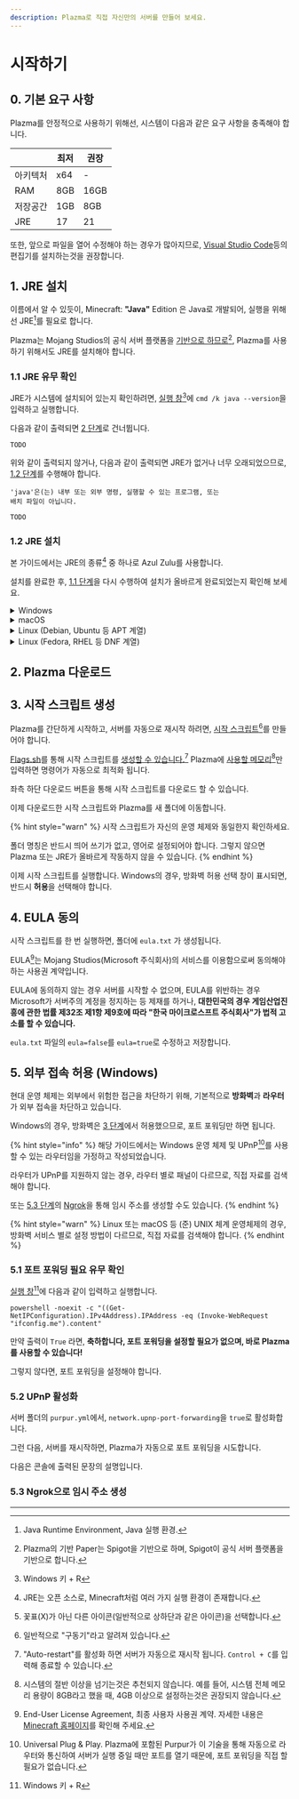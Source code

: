 ```yaml
---
description: Plazma로 직접 자신만의 서버를 만들어 보세요.
---
```


# 시작하기

## 0. 기본 요구 사항 <a href="#id-0" id="id-0"></a>

Plazma를 안정적으로 사용하기 위해선, 시스템이 다음과 같은 요구 사항을 충족해야 합니다.

|         | 최저 | 권장 |
|   ---   | ---- | --- |
| 아키텍처 | x64 |  -  |
|   RAM   | 8GB | 16GB |
| 저장공간 | 1GB | 8GB |
|   JRE   |  17 |  21 |

또한, 앞으로 파일을 열어 수정해야 하는 경우가 많아지므로, [Visual Studio Code](https://code.visualstudio.com/download)등의 편집기를 설치하는것을 권장합니다.

## 1. JRE 설치 <a href="#id-1" id="id-1"></a>

이름에서 알 수 있듯이, Minecraft: **"Java"** Edition 은 Java로 개발되어, 실행을 위해선 JRE[^1]를 필요로 합니다.

Plazma는 Mojang Studios의 공식 서버 플랫폼을 [기반으로 하므로](#user-content-fn-2)[^2], Plazma를 사용하기 위해서도 JRE를 설치해야 합니다.

### 1.1 JRE 유무 확인 <a href="#id-1.1" id="id-1.1"></a>

JRE가 시스템에 설치되어 있는지 확인하려면, [실행 창](#user-content-fn-3)[^3]에 `cmd /k java --version`을 입력하고 실행합니다.

다음과 같이 출력되면 [2 단계](https://placeholder.com/)로 건너뜁니다.

```log
TODO
```

위와 같이 출력되지 않거나, 다음과 같이 출력되면 JRE가 없거나 너무 오래되었으므로, [1.2 단계](https://placeholder.com/)를 수행해야 합니다.

```log
'java'은(는) 내부 또는 외부 명령, 실행할 수 있는 프로그램, 또는
배치 파일이 아닙니다.
```

```log
TODO
```

### 1.2 JRE 설치 <a href="#id-1.2" id="id-1.2"></a>

본 가이드에서는 JRE의 종류[^4] 중 하나로 Azul Zulu를 사용합니다.

설치를 완료한 후, [1.1 단계](https://placeholder.com/)을 다시 수행하여 설치가 올바르게 완료되었는지 확인해 보세요.

<details>

<summary>Windows</summary>

1. 먼저, [Azul Zulu](https://www.azul.com/downloads/?version=java-21-lts&os=windows&architecture=x86-64-bit&package=jdk#zulu) 에서 **JDK 21**을 `.msi` 형태로 다운로드 합니다.
2. 다운로드된 설치 마법사를 실행하고, `다음`을 클릭합니다.
3. **_창 좌측 중앙에 표시되는 메뉴에서 `Set JAVA_HOME variable`을 활성화[^5] 한 후,_** `다음`을 클릭합니다.
4. `설치`를 눌러 JRE 설치를 `완료`합니다.

</details>

<details>

<summary>macOS</summary>

1. 먼저, [Azul Zulu](https://www.azul.com/downloads/?version=java-21-lts&os=macos&architecture=x86-64-bit&package=jdk#zulu) 에서 **JDK 21**을 `.dmg` 형태로 다운로드 합니다.
2. 다운로드된 설치 마법사를 실행하여 JRE를 설치합니다.

</details>

<details>

<summary>Linux (Debian, Ubuntu 등 APT 계열)</summary>

먼저, 다음 명령어를 터미널에서 실행하여 APT에 Azul Zulu 저장소를 추가합니다.

```bash
sudo apt install gnupg ca-certificates curl --no-install-recommends --no-install-suggests -y

curl -s https://repos.azul.com/azul-repo.key | sudo gpg --dearmor -o /usr/share/keyrings/azul.gpg

echo "deb [signed-by=/usr/share/keyrings/azul.gpg] https://repos.azul.com/zulu/deb stable main" | sudo tee /etc/apt/sources.list.d/zulu.list
```

그런 다음, 다음 명령어를 터미널에서 실행하여 JRE를 설치합니다.

{% hint style="info" %}
본 가이드에서는 리눅스 환경에 창 관리자가 설치되어 있지 않음을 가정하고 작성되었습니다.

GUI 환경을 사용하려면 `-headless` 를 제거하세요.
{% endhint %}

```bash
sudo apt install --no-install-recommends --no-install-suggests -y zulu21-ca-jre-headless
```

</details>

<details>

<summary>Linux (Fedora, RHEL 등 DNF 계열)</summary>

다음 명령어를 입력하여 JRE를 설치할 수 있습니다.

```bash
sudo dnf install -y https://cdn.azul.com/zulu/bin/zulu-repo-1.0.0-1.noarch.rpm

sudo dnf install -y zulu21-ca-jre-headless
```

</details>

## 2. Plazma 다운로드

## 3. 시작 스크립트 생성 <a href="#id-3" id="id-3"></a>

Plazma를 간단하게 시작하고, 서버를 자동으로 재시작 하려면, [시작 스크립트](#user-content-fn-6)[^6]를 만들어야 합니다.

[Flags.sh](https://flags.sh)를 통해 시작 스크립트를 [생성할 수 있습니다.](#user-content-fn-7)[^7]
Plazma에 [사용할 메모리](#user-content-fn-8)[^8]만 입력하면 명령어가 자동으로 최적화 됩니다.

좌측 하단 다운로드 버튼을 통해 시작 스크립트를 다운로드 할 수 있습니다.

이제 다운로드한 시작 스크립트와 Plazma를 새 폴더에 이동합니다.

{% hint style="warn" %}
시작 스크립트가 자신의 운영 체제와 동일한지 확인하세요.

폴더 명칭은 반드시 띄어 쓰기가 없고, 영어로 설정되어야 합니다.
그렇지 않으면 Plazma 또는 JRE가 올바르게 작동하지 않을 수 있습니다.
{% endhint %}

이제 시작 스크립트를 실행합니다. Windows의 경우, 방화벽 허용 선택 창이 표시되면, 반드시 **허용**을 선택해야 합니다.

## 4. EULA 동의 <a href="#id-4" id="id-4"></a>

시작 스크립트를 한 번 실행하면, 폴더에 `eula.txt` 가 생성됩니다.

EULA[^9]는 Mojang Studios(Microsoft 주식회사)의 서비스를 이용함으로써 동의해야 하는 사용권 계약입니다.

EULA에 동의하지 않는 경우 서버를 시작할 수 없으며, EULA를 위반하는 경우 Microsoft가 서버주의 계정을 정지하는 등 제재를 하거나, **대한민국의 경우 게임산업진흥에 관한 법률 제32조 제1항 제9호에 따라 "한국 마이크로스프트 주식회사"가 법적 고소를 할 수 있습니다.**

`eula.txt` 파일의 `eula=false`를 `eula=true`로 수정하고 저장합니다.

## 5. 외부 접속 허용 (Windows) <a href="#id-5" id="id-5"></a>

현대 운영 체제는 외부에서 위험한 접근을 차단하기 위해, 기본적으로 **방화벽**과 **라우터**가 외부 접속을 차단하고 있습니다.

Windows의 경우, 방화벽은 [3 단계](https://placeholder.com/)에서 허용했으므로, 포트 포워딩만 하면 됩니다.

{% hint style="info" %}
해당 가이드에서는 Windows 운영 체제 및 UPnP[^10]를 사용할 수 있는 라우터임을 가정하고 작성되었습니다.

라우터가 UPnP를 지원하지 않는 경우, 라우터 별로 패널이 다르므로, 직접 자료를 검색해야 합니다.

또는 [5.3 단계](https://placeholder.com/)의 [Ngrok](https://ngrok.com/)을 통해 임시 주소를 생성할 수도 있습니다.
{% endhint %}

{% hint style="warn" %}
Linux 또는 macOS 등 (준) UNIX 체계 운영체제의 경우, 방화벽 서비스 별로 설정 방법이 다르므로, 직접 자료를 검색해야 합니다.
{% endhint %}

### 5.1 포트 포워딩 필요 유무 확인 <a href="#id-5.1" id="id-5.1"></a>

[실행 창](#user-content-fn-3)[^3]에 다음과 같이 입력하고 실행합니다.

```batch
powershell -noexit -c "((Get-NetIPConfiguration).IPv4Address).IPAddress -eq (Invoke-WebRequest "ifconfig.me").content"
```

만약 출력이 `True` 라면, **축하합니다, 포트 포워딩을 설정할 필요가 없으며, 바로 Plazma를 사용할 수 있습니다!**

그렇지 않다면, 포트 포워딩을 설정해야 합니다.

### 5.2 UPnP 활성화 <a href="#id-5.2" id="id-5.2"></a>

서버 폴더의 `purpur.yml`에서, `network.upnp-port-forwarding`을 `true`로 활성화합니다.

그런 다음, 서버를 재시작하면, Plazma가 자동으로 포트 포워딩을 시도합니다.

다음은 콘솔에 출력된 문장의 설명입니다.

<!-- 만약, 콘솔에 `[UPnP] Service is unavailable` 라고 출력된 경우, 사용중인 라우터가 UPnP를 지원하지 않는 것이므로, 직접 포트 포워딩을 해야 합니다.

콘솔에 `[UPnP] Successfully opened port (포트)` 라고 출력된 경우, 포트가 성공적으로 열린 것입니다.

콘솔에 `[UPnP] Port (포트) is already open` 라고 출력된 경우, 포트가 다른 네트워크에서 사용중이므로 사용이 불가능한 상태입니다. -->

### 5.3 Ngrok으로 임시 주소 생성 <a href="#id-5.3" id="id-5.3"></a>

---

[^1]: Java Runtime Environment, Java 실행 환경.

[^2]: Plazma의 기반 Paper는 Spigot을 기반으로 하며, Spigot이 공식 서버 플랫폼을 기반으로 합니다.

[^3]: Windows 키 + R

[^4]: JRE는 오픈 소스로, Minecraft처럼 여러 가지 실행 환경이 존재합니다.

[^5]: 꽃표(X)가 아닌 다른 아이콘(일반적으로 상하단과 같은 아이콘)을 선택합니다.

[^6]: 일반적으로 "구동기"라고 알려져 있습니다.

[^7]: "Auto-restart"를 활성화 하면 서버가 자동으로 재시작 됩니다. `Control + C`를 입력해 종료할 수 있습니다.

[^8]: 시스템의 절반 이상을 넘기는것은 추천되지 않습니다. 예를 들어, 시스템 전체 메모리 용량이 8GB라고 했을 때, 4GB 이상으로 설정하는것은 권장되지 않습니다.

[^9]: End-User License Agreement, 최종 사용자 사용권 계약. 자세한 내용은 [Minecraft 홈페이지](https://www.minecraft.net/ko-kr/usage-guidelines)를 확인해 주세요.

[^10]: Universal Plug & Play. Plazma에 포함된 Purpur가 이 기술을 통해 자동으로 라우터와 통신하여 서버가 실행 중일 때만 포트를 열기 때문에, 포트 포워딩을 직접 할 필요가 없습니다.
